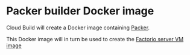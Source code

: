 # Packer builder Docker image

Cloud Build will create a Docker image containing [Packer](https://packer.io).

This Docker image will in turn be used to create the [Factorio server VM image](../1-factorio-server/README.md)
